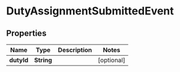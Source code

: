 

# DutyAssignmentSubmittedEvent

## Properties

Name | Type | Description | Notes
------------ | ------------- | ------------- | -------------
**dutyId** | **String** |  |  [optional]



